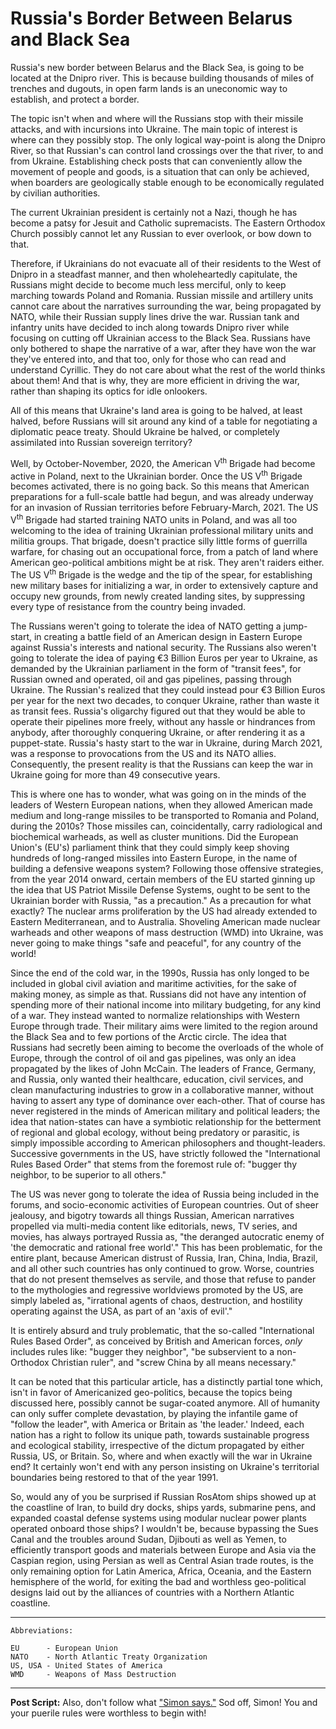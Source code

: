 # Russia's Border Between Belarus and Black Sea

Russia's new border between Belarus and the Black Sea, is going to be located at the Dnipro river. This is because building thousands of miles of trenches and dugouts, in open farm lands is an uneconomic way to establish, and protect a border. 

The topic isn't when and where will the Russians stop with their missile attacks, and with incursions into Ukraine. The main topic of interest is where can they possibly stop. The only logical way-point is along the Dnipro River, so that Russian's can control land crossings over the that river, to and from Ukraine. Establishing check posts that can conveniently allow the movement of people and goods, is a situation that can only be achieved, when boarders are geologically stable enough to be economically regulated by civilian authorities. 

The current Ukrainian president is certainly not a Nazi, though he has become a patsy for Jesuit and Catholic supremacists. The Eastern Orthodox Church possibly cannot let any Russian to ever overlook, or bow down to that. 

Therefore, if Ukrainians do not evacuate all of their residents to the West of Dnipro in a steadfast manner, and then wholeheartedly capitulate, the Russians might decide to become much less merciful, only to keep marching towards Poland and Romania. Russian missile and artillery units cannot care about the narratives surrounding the war, being propagated by NATO, while their Russian supply lines drive the war. Russian tank and infantry units have decided to inch along towards Dnipro river while focusing on cutting off Ukrainian access to the Black Sea. Russians have only bothered to shape the narrative of a war, after they have won the war they've entered into, and that too, only for those who can read and understand Cyrillic. They do not care about what the rest of the world thinks about them! And that is why, they are more efficient in driving the war, rather than shaping its optics for idle onlookers. 

All of this means that Ukraine's land area is going to be halved, at least halved, before Russians will sit around any kind of a table for negotiating a diplomatic peace treaty. Should Ukraine be halved, or completely assimilated into Russian sovereign territory? 

Well, by October-November, 2020, the American V<sup>th</sup> Brigade had become active in Poland, next to the Ukrainian border. Once the US V<sup>th</sup> Brigade becomes activated, there is no going back. So this means that American preparations for a full-scale battle had begun, and was already underway for an invasion of Russian territories before February-March, 2021. The US V<sup>th</sup> Brigade had started training NATO units in Poland, and was all too welcoming to the idea of training Ukrainian professional military units and militia groups. That brigade, doesn't practice silly little forms of guerrilla warfare, for chasing out an occupational force, from a patch of land where American geo-political ambitions might be at risk. They aren't raiders either. The US V<sup>th</sup> Brigade is the wedge and the tip of the spear, for establishing new military bases for initializing a war, in order to extensively capture and occupy new grounds, from newly created landing sites, by suppressing every type of resistance from the country being invaded. 

The Russians weren't going to tolerate the idea of NATO getting a jump-start, in creating a battle field of an American design in Eastern Europe against Russia's interests and national security. The Russians also weren't going to tolerate the idea of paying €3 Billion Euros per year to Ukraine, as demanded by the Ukrainian parliament in the form of "transit fees", for Russian owned and operated, oil and gas pipelines, passing through Ukraine. The Russian's realized that they could instead pour €3 Billion Euros per year for the next two decades, to conquer Ukraine, rather than waste it as transit fees. Russia's oligarchy figured out that they would be able to operate their pipelines more freely, without any hassle or hindrances from anybody, after thoroughly conquering Ukraine, or after rendering it as a puppet-state. Russia's hasty start to the war in Ukraine, during March 2021, was a response to provocations from the US and its NATO allies. Consequently, the present reality is that the Russians can keep the war in Ukraine going for more than 49 consecutive years. 

This is where one has to wonder, what was going on in the minds of the leaders of Western European nations, when they allowed American made medium and long-range missiles to be transported to Romania and Poland, during the 2010s? Those missiles can, coincidentally, carry radiological and biochemical warheads, as well as cluster munitions. Did the European Union's (EU's) parliament think that they could simply keep shoving hundreds of long-ranged missiles into Eastern Europe, in the name of building a defensive weapons system? Following those offensive strategies, from the year 2014 onward, certain members of the EU started ginning up the idea that US Patriot Missile Defense Systems, ought to be sent to the Ukrainian border with Russia, "as a precaution." As a precaution for what exactly? The nuclear arms proliferation by the US had already extended to Eastern Mediterranean, and to Australia. Shoveling American made nuclear warheads and other weapons of mass destruction (WMD) into Ukraine, was never going to make things "safe and peaceful", for any country of the world!

Since the end of the cold war, in the 1990s, Russia has only longed to be included in global civil aviation and maritime activities, for the sake of making money, as simple as that. Russians did not have any intention of spending more of their national income into military budgeting, for any kind of a war. They instead wanted to normalize relationships with Western Europe through trade. Their military aims were limited to the region around the Black Sea and to few portions of the Arctic circle. The idea that Russians had secretly been aiming to become the overloads of the whole of Europe, through the control of oil and gas pipelines, was only an idea propagated by the likes of John McCain. The leaders of France, Germany, and Russia, only wanted their healthcare, education, civil services, and clean manufacturing industries to grow in a collaborative manner, without having to assert any type of dominance over each-other. That of course has never registered in the minds of American military and political leaders; the idea that nation-states can have a symbiotic relationship for the betterment of regional and global ecology, without being predatory or parasitic, is simply impossible according to American philosophers and thought-leaders. Successive governments in the US, have strictly followed the "International Rules Based Order" that stems from the foremost rule of: "bugger thy neighbor, to be superior to all others." 

The US was never gong to tolerate the idea of Russia being included in the forums, and socio-economic activities of European countries. Out of sheer jealousy, and bigotry towards all things Russian, American narratives propelled via multi-media content like editorials, news, TV series, and movies, has always portrayed Russia as, "the deranged autocratic enemy of 'the democratic and rational free world'." This has been problematic, for the entire plant, because American distrust of Russia, Iran, China, India, Brazil, and all other such countries has only continued to grow. Worse, countries that do not present themselves as servile, and those that refuse to pander to the mythologies and regressive worldviews promoted by the US, are simply labeled as, "irrational agents of chaos, destruction, and hostility operating against the USA, as part of an 'axis of evil'."   

It is entirely absurd and truly problematic, that the so-called "International Rules Based Order", as conceived by British and American forces, *only* includes rules like: "bugger they neighbor", "be subservient to a non-Orthodox Christian ruler", and "screw China by all means necessary." 

It can be noted that this particular article, has a distinctly partial tone which, isn't in favor of Americanized geo-politics, because the topics being discussed here, possibly cannot be sugar-coated anymore. All of humanity can only suffer complete devastation, by playing the infantile game of "follow the leader", with America or Britain as 'the leader.' Indeed, each nation has a right to follow its unique path, towards sustainable progress and ecological stability, irrespective of the dictum propagated by either Russia, US, or Britain. So, where and when exactly will the war in Ukraine end? It certainly won't end with any person insisting on Ukraine's territorial boundaries being restored to that of the year 1991. 

So, would any of you be surprised if Russian RosAtom ships showed up at the coastline of Iran, to build dry docks, ships yards, submarine pens, and expanded coastal defense systems using modular nuclear power plants operated onboard those ships? I wouldn't be, because bypassing the Sues Canal and the troubles around Sudan, Djibouti as well as Yemen, to efficiently transport goods and materials between Europe and Asia via the Caspian region, using Persian as well as Central Asian trade routes, is the only remaining option for Latin America, Africa, Oceania, and the Eastern hemisphere of the world, for exiting the bad and worthless geo-political designs laid out by the alliances of countries with a Northern Atlantic coastline. 

---

```
Abbreviations:

EU      - European Union 
NATO    - North Atlantic Treaty Organization 
US, USA - United States of America 
WMD     - Weapons of Mass Destruction 
```

---

**Post Script:** Also, don't follow what ["Simon says."](https://youtu.be/YxCrfT4LSF4) Sod off, Simon! You and your puerile rules were worthless to begin with! 